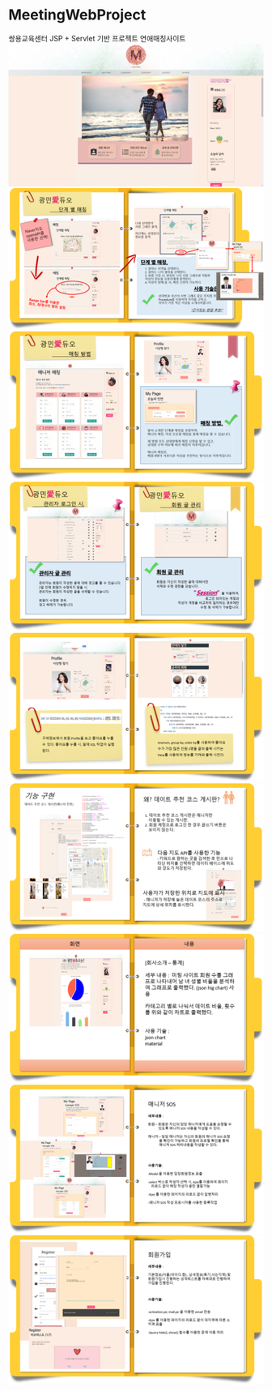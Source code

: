 # MeetingWebProject
쌍용교육센터 JSP + Servlet 기반 프로젝트 연애매칭사이트
<img src="https://github.com/skok1025/MeetingWebProject/blob/master/readimg/main.png"/>
<img src="https://github.com/skok1025/MeetingWebProject/blob/master/readimg/meet1.png"/>
<img src="https://github.com/skok1025/MeetingWebProject/blob/master/readimg/meet2.png"/>
<img src="https://github.com/skok1025/MeetingWebProject/blob/master/readimg/meet3.png"/>
<img src="https://github.com/skok1025/MeetingWebProject/blob/master/readimg/meet4.png"/>
<img src="https://github.com/skok1025/MeetingWebProject/blob/master/readimg/meet5.png"/>
<img src="https://github.com/skok1025/MeetingWebProject/blob/master/readimg/meet6.png"/>
<img src="https://github.com/skok1025/MeetingWebProject/blob/master/readimg/meet8.png"/>
<img src="https://github.com/skok1025/MeetingWebProject/blob/master/readimg/meet9.png"/>
